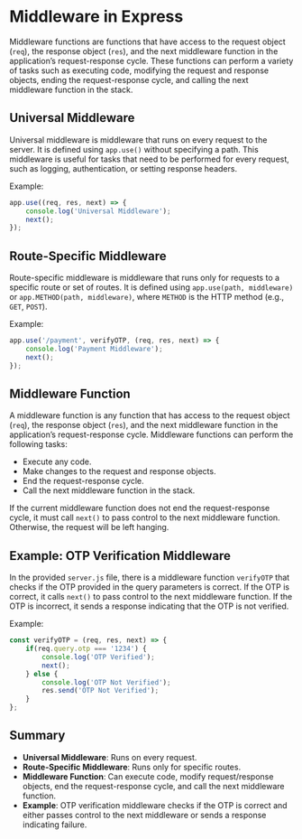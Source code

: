 
# Middleware in Express

Middleware functions are functions that have access to the request object (`req`), the response object (`res`), and the next middleware function in the application’s request-response cycle. These functions can perform a variety of tasks such as executing code, modifying the request and response objects, ending the request-response cycle, and calling the next middleware function in the stack.

## Universal Middleware

Universal middleware is middleware that runs on every request to the server. It is defined using `app.use()` without specifying a path. This middleware is useful for tasks that need to be performed for every request, such as logging, authentication, or setting response headers.

Example:
```javascript
app.use((req, res, next) => {
    console.log('Universal Middleware');
    next();
});
```

## Route-Specific Middleware

Route-specific middleware is middleware that runs only for requests to a specific route or set of routes. It is defined using `app.use(path, middleware)` or `app.METHOD(path, middleware)`, where `METHOD` is the HTTP method (e.g., `GET`, `POST`).

Example:
```javascript
app.use('/payment', verifyOTP, (req, res, next) => {
    console.log('Payment Middleware');
    next();
});
```

## Middleware Function

A middleware function is any function that has access to the request object (`req`), the response object (`res`), and the next middleware function in the application’s request-response cycle. Middleware functions can perform the following tasks:

- Execute any code.
- Make changes to the request and response objects.
- End the request-response cycle.
- Call the next middleware function in the stack.

If the current middleware function does not end the request-response cycle, it must call `next()` to pass control to the next middleware function. Otherwise, the request will be left hanging.

## Example: OTP Verification Middleware

In the provided `server.js` file, there is a middleware function `verifyOTP` that checks if the OTP provided in the query parameters is correct. If the OTP is correct, it calls `next()` to pass control to the next middleware function. If the OTP is incorrect, it sends a response indicating that the OTP is not verified.

Example:
```javascript
const verifyOTP = (req, res, next) => {
    if(req.query.otp === '1234') {
        console.log('OTP Verified');
        next();
    } else {
        console.log('OTP Not Verified');
        res.send('OTP Not Verified');
    }
};
```

## Summary

- **Universal Middleware**: Runs on every request.
- **Route-Specific Middleware**: Runs only for specific routes.
- **Middleware Function**: Can execute code, modify request/response objects, end the request-response cycle, and call the next middleware function.
- **Example**: OTP verification middleware checks if the OTP is correct and either passes control to the next middleware or sends a response indicating failure.
